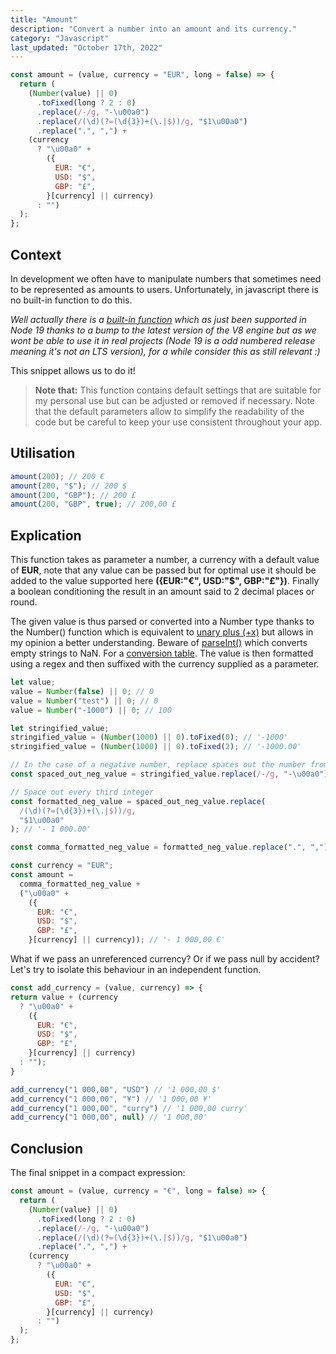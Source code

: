 ```yaml
---
title: "Amount"
description: "Convert a number into an amount and its currency."
category: "Javascript"
last_updated: "October 17th, 2022"
---
```


```js
const amount = (value, currency = "EUR", long = false) => {
  return (
    (Number(value) || 0)
      .toFixed(long ? 2 : 0)
      .replace(/-/g, "-\u00a0")
      .replace(/(\d)(?=(\d{3})+(\.|$))/g, "$1\u00a0")
      .replace(".", ",") +
    (currency
      ? "\u00a0" +
        ({
          EUR: "€",
          USD: "$",
          GBP: "£",
        }[currency] || currency)
      : "")
  );
};
```

## Context

In development we often have to manipulate numbers that sometimes need to be represented as amounts to users. Unfortunately, in javascript there is no built-in function to do this.

*Well actually there is a [built-in function](https://developer.mozilla.org/en-US/docs/Web/JavaScript/Reference/Global_Objects/Intl/NumberFormat) which as just been supported in Node 19 thanks to a bump to the latest version of the V8 engine but as we wont be able to use it in real projects (Node 19 is a odd numbered release meaning it's not an LTS version), for a while consider this as still relevant :)*

This snippet allows us to do it!

> **Note that:**
> This function contains default settings that are suitable for my personal use but can be adjusted or removed if necessary. Note that the default parameters allow to simplify the readability of the code but be careful to keep your use consistent throughout your app.

## Utilisation

```js
amount(200); // 200 €
amount(200, "$"); // 200 $
amount(200, "GBP"); // 200 £
amount(200, "GBP", true); // 200,00 £
```

## Explication

This function takes as parameter a number, a currency with a default value of **EUR**, note that any value can be passed but for optimal use it should be added to the value supported here **({EUR:"€", USD:"$", GBP:"£"})**. Finally a boolean conditioning the result in an amount said to 2 decimal places or round.

The given value is thus parsed or converted into a Number type thanks to the Number() function which is equivalent to [unary plus (+x)](https://developer.mozilla.org/en-US/docs/Web/JavaScript/Reference/Operators/Unary_plus) but allows in my opinion a better understanding. 
Beware of [parseInt()](https://developer.mozilla.org/en-US/docs/Web/JavaScript/Reference/Global_Objects/parseInt) which converts empty strings to NaN. For a [conversion table](https://i.stack.imgur.com/LLrgj.png).
The value is then formatted using a regex and then suffixed with the currency supplied as a parameter.

```js
let value;
value = Number(false) || 0; // 0
value = Number("test") || 0; // 0
value = Number("-1000") || 0; // 100

let stringified_value;
stringified_value = (Number(1000) || 0).toFixed(0); // '-1000'
stringified_value = (Number(1000) || 0).toFixed(2); // '-1000.00'

// In the case of a negative number, replace spaces out the number from the minus.
const spaced_out_neg_value = stringified_value.replace(/-/g, "-\u00a0"); // '- 1000.00'

// Space out every third integer
const formatted_neg_value = spaced_out_neg_value.replace(
  /(\d)(?=(\d{3})+(\.|$))/g,
  "$1\u00a0"
); // '- 1 000.00'

const comma_formatted_neg_value = formatted_neg_value.replace(".", ","); // '- 1 000,00'

const currency = "EUR";
const amount =
  comma_formatted_neg_value +
  ("\u00a0" +
    ({
      EUR: "€",
      USD: "$",
      GBP: "£",
    }[currency] || currency)); // '- 1 000,00 €'
```

What if we pass an unreferenced currency? Or if we pass null by accident? Let's try to isolate this behaviour in an independent function.

```js
const add_currency = (value, currency) => {
return value + (currency
  ? "\u00a0" +
    ({
      EUR: "€",
      USD: "$",
      GBP: "£",
    }[currency] || currency)
  : "");
}

add_currency("1 000,00", "USD") // '1 000,00 $'
add_currency("1 000,00", "¥") // '1 000,00 ¥'
add_currency("1 000,00", "curry") // '1 000,00 curry'
add_currency("1 000,00", null) // '1 000,00'
```

## Conclusion

The final snippet in a compact expression:

```js
const amount = (value, currency = "€", long = false) => {
  return (
    (Number(value) || 0)
      .toFixed(long ? 2 : 0)
      .replace(/-/g, "-\u00a0")
      .replace(/(\d)(?=(\d{3})+(\.|$))/g, "$1\u00a0")
      .replace(".", ",") +
    (currency
      ? "\u00a0" +
        ({
          EUR: "€",
          USD: "$",
          GBP: "£",
        }[currency] || currency)
      : "")
  );
};
```
